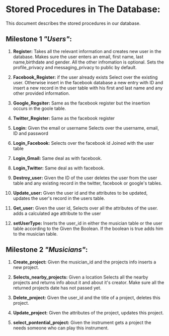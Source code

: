 # Stored Procedures in The Database: 
This document describes the stored procedures in our database.

## Milestone 1 **_"Users"_**: 
1. **Register:** Takes all the relevant information and creates new user in the database. Makes sure the user enters an email, first name, last name,birthdate and gender. All the other infromation is optional. Sets the profile_privacy and messaging_privacy to public by default. 

2. **Facebook_Register:** if the user already exists Select over the existing user. Otherwise insert in the facebook database a new entry with ID and insert a new record in the user table with his first and last name and any other provided information.

3. **Google_Regsiter:** Same as the facebook register but the insertion occurs in the goole table.

4. **Twitter_Register:** Same as the facebook register

5. **Login:** Given the email or username Selects over the username, email, ID and password

6. **Login_Facebook:** Selects over the facebook id Joined with the user table

7. **Login_Gmail:** Same deal as with facebook.

8. **Login_Twitter:** Same deal as with facebook.

9. **Destroy_user:** Given the ID of the user deletes the user from the user table and any existing record in the twitter, facebook or google's tables.

10. **Update_user:** Given the user id and the attributes to be updated, updates the user's record in the users table. 

11. **Get_user:** Given the user id, Selects over all the attributes of the user. adds a calculated age attribute to the user

12. **setUserType:** Inserts the user_id in either the musician table or the user table according to the Given the Boolean. If the boolean is true adds him to the musician table. 

## Milestone 2 **_"Musicians"_**:

1. **Create_project:** Given the musician_id and the projects info inserts a new project.

2. **Selects_nearby_projects:** Given a location Selects all the nearby projects and returns info about it and about it's creator. Make sure all the returned projects date has not passed yet.

3. **Delete_project:** Given the user_id and the title of a project, deletes this project.

4. **Update_project:** Given the attributes of the project, updates this project. 

5. **select_pontential_project:** Given the instrument gets a project the needs someone who can play this instrument.

 